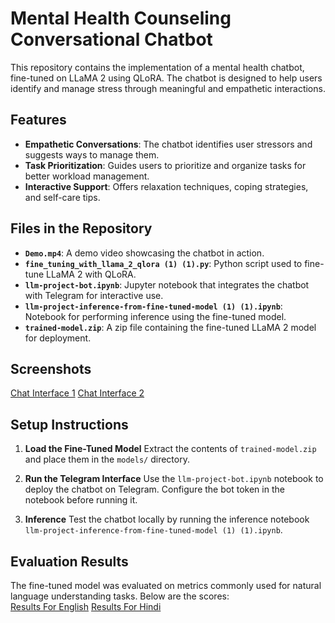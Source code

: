 # Mental Health Counseling Conversational Chatbot 

This repository contains the implementation of a mental health chatbot, fine-tuned on LLaMA 2 using QLoRA. The chatbot is designed to help users identify and manage stress through meaningful and empathetic interactions.  

## Features  
- **Empathetic Conversations**: The chatbot identifies user stressors and suggests ways to manage them.  
- **Task Prioritization**: Guides users to prioritize and organize tasks for better workload management.  
- **Interactive Support**: Offers relaxation techniques, coping strategies, and self-care tips.  

## Files in the Repository  

- **`Demo.mp4`**: A demo video showcasing the chatbot in action.  
- **`fine_tuning_with_llama_2_qlora (1) (1).py`**: Python script used to fine-tune LLaMA 2 with QLoRA.  
- **`llm-project-bot.ipynb`**: Jupyter notebook that integrates the chatbot with Telegram for interactive use.  
- **`llm-project-inference-from-fine-tuned-model (1) (1).ipynb`**: Notebook for performing inference using the fine-tuned model.  
- **`trained-model.zip`**: A zip file containing the fine-tuned LLaMA 2 model for deployment.  

## Screenshots  
 
[Chat Interface 1](Images/interface_english.png)  [Chat Interface 2](Images/interface_english_2.png)  

## Setup Instructions  

1. **Load the Fine-Tuned Model**
Extract the contents of `trained-model.zip` and place them in the `models/` directory.

2. **Run the Telegram Interface**
Use the `llm-project-bot.ipynb` notebook to deploy the chatbot on Telegram. Configure the bot token in the notebook before running it.

3. **Inference**
Test the chatbot locally by running the inference notebook `llm-project-inference-from-fine-tuned-model (1) (1).ipynb`.

## Evaluation Results  

The fine-tuned model was evaluated on metrics commonly used for natural language understanding tasks. Below are the scores:  
[Results For English](Images/results_english.png)  [Results For Hindi](Images/results_hindi.png)  


